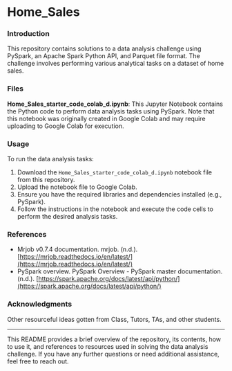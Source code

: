 # Home_Sales

### Introduction
This repository contains solutions to a data analysis challenge using PySpark, an Apache Spark Python API, and Parquet file format. The challenge involves performing various analytical tasks on a dataset of home sales.

### Files
**Home_Sales_starter_code_colab_d.ipynb**: This Jupyter Notebook contains the Python code to perform data analysis tasks using PySpark. Note that this notebook was originally created in Google Colab and may require uploading to Google Colab for execution.


### Usage
To run the data analysis tasks:
1. Download the `Home_Sales_starter_code_colab_d.ipynb` notebook file from this repository.
2. Upload the notebook file to Google Colab.
3. Ensure you have the required libraries and dependencies installed (e.g., PySpark).
4. Follow the instructions in the notebook and execute the code cells to perform the desired analysis tasks.

### References
- Mrjob v0.7.4 documentation. mrjob. (n.d.). [https://mrjob.readthedocs.io/en/latest/](https://mrjob.readthedocs.io/en/latest/)
- PySpark overview. PySpark Overview - PySpark master documentation. (n.d.). [https://spark.apache.org/docs/latest/api/python/](https://spark.apache.org/docs/latest/api/python/)

### Acknowledgments
Other resourceful ideas gotten from Class, Tutors, TAs, and other students.

---

This README provides a brief overview of the repository, its contents, how to use it, and references to resources used in solving the data analysis challenge. If you have any further questions or need additional assistance, feel free to reach out.
